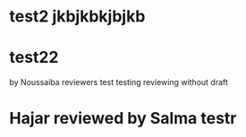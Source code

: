 # test2                  jkbjkbkjbjkb
# test22

by Noussaiba
reviewers test
testing reviewing without draft 
# Hajar reviewed by Salma testr

